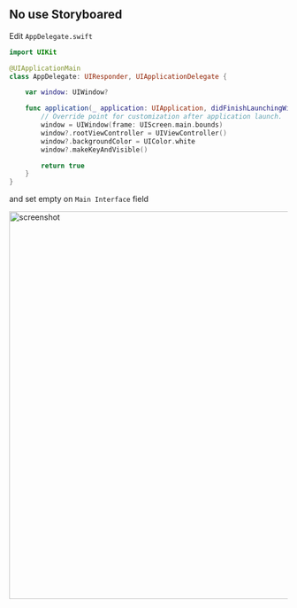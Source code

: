 ## No use Storyboared

Edit `AppDelegate.swift`

```swift
import UIKit

@UIApplicationMain
class AppDelegate: UIResponder, UIApplicationDelegate {

    var window: UIWindow?

    func application(_ application: UIApplication, didFinishLaunchingWithOptions launchOptions: [UIApplication.LaunchOptionsKey: Any]?) -> Bool {
        // Override point for customization after application launch.
        window = UIWindow(frame: UIScreen.main.bounds)
        window?.rootViewController = UIViewController()
        window?.backgroundColor = UIColor.white
        window?.makeKeyAndVisible()

        return true
    }
}
```

and set empty on `Main Interface` field

<img width="700" alt="screenshot" src="https://user-images.githubusercontent.com/22558921/64345094-a65fa280-d02a-11e9-9314-64594aff8e8c.png">
